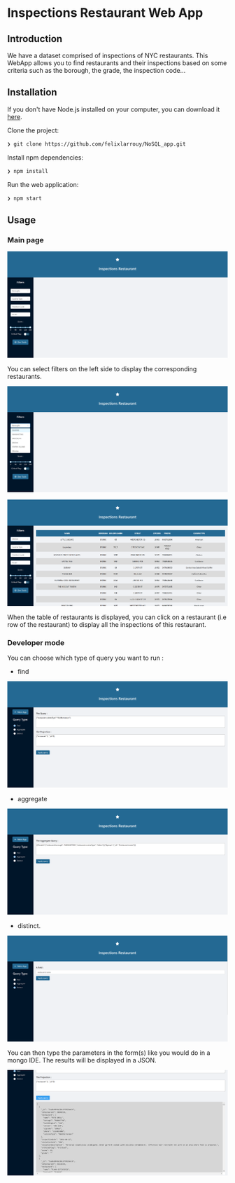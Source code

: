 # Inspections Restaurant Web App

## Introduction

We have a dataset comprised of inspections of NYC restaurants. This WebApp allows you to find restaurants and their inspections based on some criteria such as the borough, the grade, the inspection code...

## Installation

If you don't have Node.js installed on your computer, you can download it [here](https://nodejs.org/en/).

Clone the project:
```sh
❯ git clone https://github.com/felixlarrouy/NoSQL_app.git
```

Install npm dependencies:
```sh
❯ npm install
```

Run the web application:
```sh
❯ npm start
```

## Usage

### Main page

![main-page](./img/main-page.png)

You can select filters on the left side to display the corresponding restaurants.

![main-page-select-filter](./img/main-page-select-filter.png)

![main-page-results](./img/main-page-results.png)

When the table of restaurants is displayed, you can click on a restaurant (i.e row of the restaurant) to display all the inspections of this restaurant.

### Developer mode

You can choose which type of query you want to run :

* find

![dev-page-find](./img/dev-page-find.png)

* aggregate

![dev-page-aggregate](./img/dev-page-aggregate.png)

* distinct.

![dev-page-distinct](./img/dev-page-distinct.png)

You can then type the parameters in the form(s) like you would do in a mongo IDE. The results will be displayed in a JSON.

![dev-page-results](./img/dev-page-results.png)
